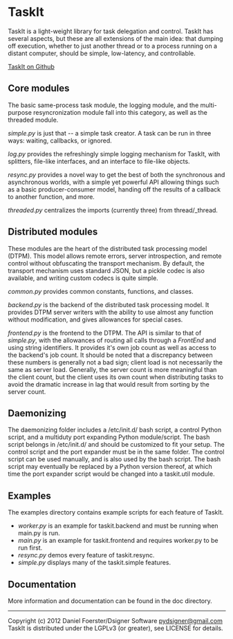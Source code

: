 TaskIt
======

TaskIt is a light-weight library for task delegation and control. TaskIt has 
several aspects, but these are all extensions of the main idea: that dumping 
off execution, whether to just another thread or to a process running on a 
distant computer, should be simple, low-latency, and controllable.

[TaskIt on Github](http://github.com/pydsigner/taskit)

Core modules
------------

The basic same-process task module, the logging module, and the multi-purpose 
resyncronization module fall into this category, as well as the threaded 
module.

*simple.py* is just that -- a simple task creator. A task can be run in three 
ways: waiting, callbacks, or ignored.

*log.py* provides the refreshingly simple logging mechanism for TaskIt, with 
splitters, file-like interfaces, and an interface to file-like objects.

*resync.py* provides a novel way to get the best of both the synchronous and 
asynchronous worlds, with a simple yet powerful API allowing things such as a 
basic producer-consumer model, handing off the results of a callback to another 
function, and more.

*threaded.py* centralizes the imports (currently three) from thread/_thread.

Distributed modules
-------------------

These modules are the heart of the distributed task processing model (DTPM). 
This model allows remote errors, server introspection, and remote control 
without obfuscating the transport mechanism. By default, the transport 
mechanism uses standard JSON, but a pickle codec is also available, and writing 
custom codecs is quite simple.

*common.py* provides common constants, functions, and classes.

*backend.py* is the backend of the distributed task processing model. It 
provides DTPM server writers with the ability to use almost any function 
without modification, and gives allowances for special cases. 

*frontend.py* is the frontend to the DTPM. The API is similar to that of 
*simple.py*, with the allowances of routing all calls through a *FrontEnd* and 
using string identifiers. It provides it's own job count as well as access to 
the backend's job count. It should be noted that a discrepancy between these 
numbers is generally not a bad sign; client load is not necessarily the same as 
server load. Generally, the server count is more meaningful than the client 
count, but the client uses its own count when distributing tasks to avoid the 
dramatic increase in lag that would result from sorting by the server count.

Daemonizing
-----------

The daemonizing folder includes a /etc/init.d/ bash script, a control Python 
script, and a multiduty port expanding Python module/script. The bash script 
belongs in /etc/init.d/ and should be customized to fit your setup. The control 
script and the port expander must be in the same folder. The control script can 
be used manually, and is also used by the bash script. 
The bash script may eventually be replaced by a Python version thereof, at 
which time the port expander script would be changed into a taskit.util module.

Examples
--------

The examples directory contains example scripts for each feature of TaskIt.
* *worker.py* is an example for taskit.backend and must be running when main.py 
  is run. 
* *main.py* is an example for taskit.frontend and requires worker.py to be run 
  first.
* *resync.py* demos every feature of taskit.resync.
* *simple.py* displays many of the taskit.simple features.

Documentation
-------------

More information and documentation can be found in the doc directory.

--------------------------------------------------------------------------------

Copyright (c) 2012 Daniel Foerster/Dsigner Software <pydsigner@gmail.com>
TaskIt is distributed under the LGPLv3 (or greater), see LICENSE for details.
